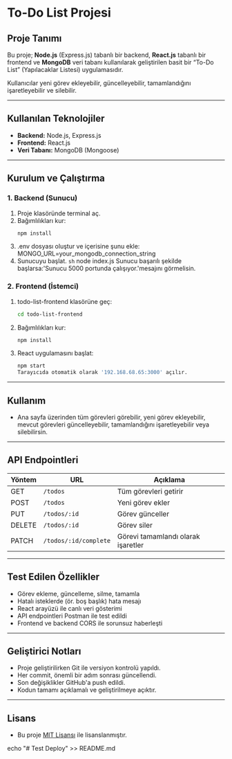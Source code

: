 # To-Do List Projesi

## Proje Tanımı
Bu proje; **Node.js** (Express.js) tabanlı bir backend, **React.js** tabanlı bir frontend ve **MongoDB** veri tabanı kullanılarak geliştirilen basit bir “To-Do List” (Yapılacaklar Listesi) uygulamasıdır.

Kullanıcılar yeni görev ekleyebilir, güncelleyebilir, tamamlandığını işaretleyebilir ve silebilir.

---

## Kullanılan Teknolojiler
- **Backend:** Node.js, Express.js
- **Frontend:** React.js
- **Veri Tabanı:** MongoDB (Mongoose)

---

## Kurulum ve Çalıştırma

### 1. Backend (Sunucu)
1. Proje klasöründe terminal aç.
2. Bağımlılıkları kur:
   ```sh
   npm install
3. .env dosyası oluştur ve içerisine şunu ekle:
    MONGO_URL=your_mongodb_connection_string
4. Sunucuyu başlat.
   ```sh```
    node index.js
    Sunucu başarılı şekilde başlarsa:'Sunucu 5000 portunda çalışıyor.'mesajını görmelisin.

### 2. Frontend (İstemci)
1. todo-list-frontend klasörüne geç:
    ```sh
    cd todo-list-frontend
2. Bağımlılıkları kur:
    ```sh
    npm install
3. React uygulamasını başlat:
    ```sh
    npm start
    Tarayıcıda otomatik olarak '192.168.68.65:3000' açılır.

---

## Kullanım
- Ana sayfa üzerinden tüm görevleri görebilir, yeni görev ekleyebilir, mevcut görevleri güncelleyebilir, tamamlandığını işaretleyebilir veya silebilirsin.

---

## API Endpointleri
| Yöntem | URL                   | Açıklama                           |
| ------ | --------------------- | ---------------------------------- |
| GET    | `/todos`              | Tüm görevleri getirir              |
| POST   | `/todos`              | Yeni görev ekler                   |
| PUT    | `/todos/:id`          | Görev günceller                    |
| DELETE | `/todos/:id`          | Görev siler                        |
| PATCH  | `/todos/:id/complete` | Görevi tamamlandı olarak işaretler |

---

## Test Edilen Özellikler
- Görev ekleme, güncelleme, silme, tamamla
- Hatalı isteklerde (ör. boş başlık) hata mesajı
- React arayüzü ile canlı veri gösterimi
- API endpointleri Postman ile test edildi
- Frontend ve backend CORS ile sorunsuz haberleşti

---

## Geliştirici Notları
- Proje geliştirilirken Git ile versiyon kontrolü yapıldı.
- Her commit, önemli bir adım sonrası güncellendi.
- Son değişiklikler GitHub'a push edildi.
- Kodun tamamı açıklamalı ve geliştirilmeye açıktır.

---

## Lisans
- Bu proje [MIT Lisansı](LICENSE) ile lisanslanmıştır.  

echo "# Test Deploy" >> README.md







